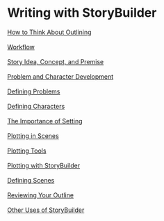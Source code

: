 # Writing with StoryBuilder #
[How to Think About Outlining](How_to_Think_About_Outlining.md) <br/><br/>
[Workflow](Workflow.md) <br/><br/>
[Story Idea, Concept, and Premise](Story_Idea,_Concept,_and_Premise.md) <br/><br/>
[Problem and Character  Development](Problem_and_Character_Development.md) <br/><br/>
[Defining Problems](Defining_Problems.md) <br/><br/>
[Defining Characters](Defining_Characters.md) <br/><br/>
[The Importance of Setting](The_Importance_of_Setting.md) <br/><br/>
[Plotting in Scenes](Plotting_in_Scenes.md) <br/><br/>
[Plotting Tools](Plotting_Tools.md) <br/><br/>
[Plotting with StoryBuilder](Plotting_with_StoryBuilder.md) <br/><br/>
[Defining Scenes](Defining_Scenes.md) <br/><br/>
[Reviewing Your Outline](Reviewing_Your_Outline.md) <br/><br/>
[Other Uses of StoryBuilder](Other_Uses_of_StoryBuilder.md) <br/><br/>
